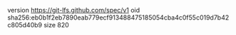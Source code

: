 version https://git-lfs.github.com/spec/v1
oid sha256:eb0b1f2eb7890eab779ecf913488475185054cba4c0f55c019d7b42c805d40b9
size 820
